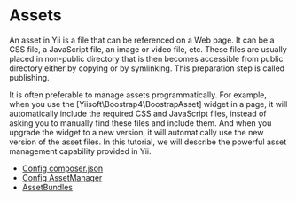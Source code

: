 Assets
======

An asset in Yii is a file that can be referenced on a Web page. It can be a CSS file, a JavaScript file, an image or video file, etc. These files are usually placed in non-public directory that is then becomes accessible from public directory either by copying or by symlinking. This preparation step is called publishing.

It is often preferable to manage assets programmatically. For example, when you use the  [Yiisoft\Boostrap4\BoostrapAsset] widget in a page, it will automatically include the required CSS and JavaScript files, instead of asking you to manually find these files and include them. And when you upgrade the widget to a new version, it will automatically use the new version of the asset files. In this tutorial, we will describe the powerful asset management capability provided in Yii.

- [Config composer.json](config-composer-json.md)
- [Config AssetManager](config-assetmanager.md)
- [AssetBundles](assetbundles.md)


